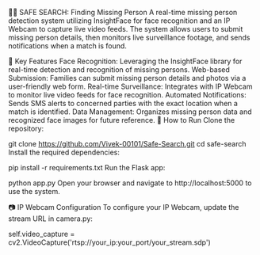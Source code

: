 🕵️‍♂️ SAFE SEARCH: Finding Missing Person
A real-time missing person detection system utilizing InsightFace for face recognition and an IP Webcam to capture live video feeds. The system allows users to submit missing person details, then monitors live surveillance footage, and sends notifications when a match is found.

🔧 Key Features
Face Recognition: Leveraging the InsightFace library for real-time detection and recognition of missing persons.
Web-based Submission: Families can submit missing person details and photos via a user-friendly web form.
Real-time Surveillance: Integrates with IP Webcam to monitor live video feeds for face recognition.
Automated Notifications: Sends SMS alerts to concerned parties with the exact location when a match is identified.
Data Management: Organizes missing person data and recognized face images for future reference.
🚀 How to Run
Clone the repository:

git clone https://github.com/Vivek-00101/Safe-Search.git
cd safe-search
Install the required dependencies:

pip install -r requirements.txt
Run the Flask app:

python app.py
Open your browser and navigate to http://localhost:5000 to use the system.

📷 IP Webcam Configuration
To configure your IP Webcam, update the stream URL in camera.py:

self.video_capture = cv2.VideoCapture('rtsp://your_ip:your_port/your_stream.sdp')
